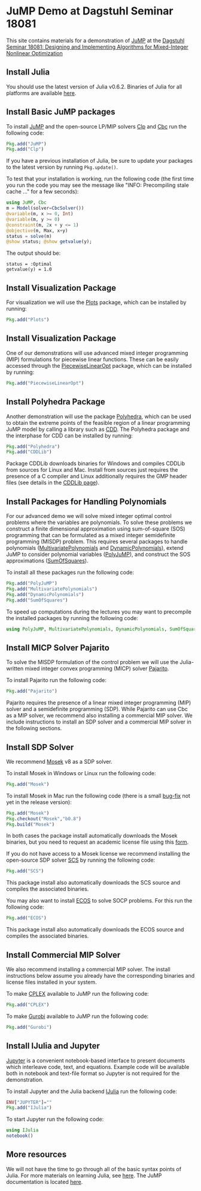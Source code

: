 #  JuMP Demo at Dagstuhl Seminar 18081

This site contains materials for a demonstration of [JuMP](https://github.com/JuliaOpt/JuMP.jl) at the [Dagstuhl Seminar 18081: Designing and Implementing Algorithms for Mixed-Integer Nonlinear Optimization](http://www.dagstuhl.de/en/program/calendar/semhp/?semnr=18081)

## Install Julia

You should use the latest version of Julia v0.6.2.
Binaries of Julia for all platforms are available [here](http://julialang.org/downloads/).


## Install Basic JuMP packages

To install [JuMP](https://github.com/JuliaOpt/JuMP.jl) and the open-source LP/MIP solvers [Clp](https://projects.coin-or.org/Clp) and [Cbc](https://projects.coin-or.org/Cbc)  run the following code:
```julia
Pkg.add("JuMP")
Pkg.add("Clp")
```
If you have a previous installation of Julia,
be sure to update your packages to the latest version by running ``Pkg.update()``.

To test that your installation is working, run the following code (the first time you run the code you may see the message like "INFO: Precompiling stale cache ..." for a few seconds):

```julia
using JuMP, Cbc
m = Model(solver=CbcSolver())
@variable(m, x >= 0, Int)
@variable(m, y >= 0)
@constraint(m, 2x + y <= 1)
@objective(m, Max, x+y)
status = solve(m)
@show status; @show getvalue(y);
```

The output should be:

```
status = :Optimal
getvalue(y) = 1.0
```

## Install Visualization Package

For visualization we will use the [Plots](https://github.com/JuliaPlots/Plots.jl) package, which can be installed by running:
```julia
Pkg.add("Plots")
```

## Install Visualization Package

One of our demonstrations will use advanced mixed integer programming (MIP) formulations for piecewise linear functions. These can be easily accessed through the [PiecewiseLinearOpt](https://github.com/joehuchette/PiecewiseLinearOpt.jl) package, which can be installed by running:
```julia
Pkg.add("PiecewiseLinearOpt")
```

## Install Polyhedra Package

Another demonstration will use the package [Polyhedra](https://github.com/JuliaPolyhedra/Polyhedra.jl), which can be used to obtain the extreme points of the feasible region of a linear programming JuMP model by calling a library such as [CDD](https://www.inf.ethz.ch/personal/fukudak/cdd_home/). The Polyhedra package and the interphase for CDD can be installed by running:

```julia
Pkg.add("Polyhedra")
Pkg.add("CDDLib")
```

Package CDDLib downloads binaries for Windows and compiles CDDLib from sources for Linux and Mac. Install from sources just requires the presence of a C compiler and Linux additionally requires the GMP header files (see details in the [CDDLib page](https://github.com/JuliaPolyhedra/CDDLib.jl)).

## Install Packages for Handling Polynomials

For our advanced demo we will solve mixed integer optimal control problems where the variables are polynomials. To solve these problems we construct a finite dimensional approximation using sum-of-square (SOS) programming that can be formulated as a mixed integer semidefinite programming (MISDP) problem. This requires several packages to handle polynomials ([MultivariatePolynomials](https://github.com/JuliaAlgebra/MultivariatePolynomials.jl) and [DynamicPolynomials](https://github.com/JuliaAlgebra/DynamicPolynomials.jl)), extend JuMP to consider polynomial variables ([PolyJuMP](https://github.com/JuliaOpt/PolyJuMP.jl)), and construct the SOS approximations ([SumOfSquares](https://github.com/JuliaOpt/SumOfSquares.jl)).

To install all these packages run the following code:
```julia
Pkg.add("PolyJuMP")
Pkg.add("MultivariatePolynomials")
Pkg.add("DynamicPolynomials")
Pkg.add("SumOfSquares")
```

To speed up computations during the lectures you may want to precompile the installed packages by running the following code:
```julia
using PolyJuMP, MultivariatePolynomials, DynamicPolynomials, SumOfSquares
```

## Install MICP Solver Pajarito

To solve the MISDP formulation of the control problem we will use the Julia-written mixed integer convex programming (MICP) solver [Pajarito](https://github.com/JuliaOpt/Pajarito.jl).

To install Pajarito run the following code:
```julia
Pkg.add("Pajarito")
```

Pajarito requires the presence  of a linear mixed integer programming (MIP) solver and a semidefinite programming (SDP). While Pajarito can use Cbc as a MIP solver, we recommend also installing a commercial MIP solver.  We include instructions to install an SDP solver and a commercial MIP solver in the following sections.


## Install SDP Solver

We recommend [Mosek](https://www.mosek.com) v8 as a SDP solver.

To install Mosek in Windows or Linux run the following code:
```julia
Pkg.add("Mosek")
```
To install Mosek in Mac run the following code (there is a small [bug-fix](https://github.com/JuliaOpt/Mosek.jl/issues/134) not yet in the release version):
```julia
Pkg.add("Mosek")
Pkg.checkout("Mosek","b0.8")
Pkg.build("Mosek")
```
In both cases the package install automatically downloads the Mosek binaries, but you need to request an academic license file using this [form](https://license.mosek.com/academic/).

If you do not have access to a Mosek license we recommend installing the open-source SDP solver [SCS](https://github.com/cvxgrp/scs) by running the following code:
```julia
Pkg.add("SCS")
```
This package install also automatically downloads the SCS source and compiles the associated binaries.

You may also want to install [ECOS](https://github.com/embotech/ecos) to solve SOCP problems. For this run the following code:
```julia
Pkg.add("ECOS")
```
This package install also automatically downloads the ECOS source and compiles the associated binaries.


## Install Commercial MIP Solver

We also recommend installing a commercial MIP solver. The install instructions below assume you already have the corresponding binaries and license files installed in your system.

To make [CPLEX](https://www.ibm.com/analytics/data-science/prescriptive-analytics/cplex-optimizer) available to JuMP run the following code:
```julia
Pkg.add("CPLEX")
```

To make [Gurobi](http://www.gurobi.com) available to JuMP run the following code:
```julia
Pkg.add("Gurobi")
```

## Install IJulia and Jupyter

[Jupyter](http://jupyter.org) is a convenient notebook-based interface to present documents which interleave code, text, and equations. Example code will be available both in notebook and text-file format so Jupyter is not required for the demonstration.

To install Jupyter and the Julia backend [IJulia](https://github.com/JuliaLang/IJulia.jl) run the following code:
```julia
ENV["JUPYTER"]=""
Pkg.add("IJulia")
```

To start Jupyter run the following code:
```julia
using IJulia
notebook()
```

## More resources

We will not have the time to go through all of the basic syntax points of Julia. For more materials on learning Julia,
see [here](http://julialang.org/learning/). The JuMP documentation is located [here](http://www.juliaopt.org/JuMP.jl/0.18/).
